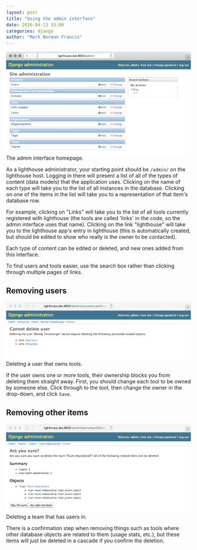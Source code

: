 ```yaml
---
layout: post
title: "Using the admin interface"
date: 2016-04-13 15:00
categories: django
author: "Mark Norman Francis"
---
```


<div class='image aside'>
  <img src='/images/admin.png'>
  The admin interface homepage.
</div>

As a lighthouse administrator, your starting point should be `/admin/` on the
lighthouse host. Logging in there will present a list of all of the types of
content (data models) that the application uses. Clicking on the name of each
type will take you to the list of all instances in the database. Clicking on
one of the items in the list will take you to a representation of that item's
database row.

For example, clicking on "Links" will take you to the list of all tools
currently registered with lighthouse (the tools are called 'links' in the
code, so the admin interface uses that name). Clicking on the link
"lighthouse" will take you to the lighthouse app's entry in lighthouse (this
is automatically created, but should be edited to show who really is the owner
to be contacted).

Each type of content can be edited or deleted, and new ones added from this
interface.

To find users and tools easier, use the search box rather than clicking
through multiple pages of links.

## Removing users

<div class='image'>
  <img src='/images/delete.png'>
  Deleting a user that owns tools.
</div>

If the user owns one or more tools, their ownership blocks you from deleting
them straight away. First, you should change each tool to be owned by someone
else. Click through to the tool, then change the owner in the drop-down, and
click `Save`.

## Removing other items

<div class='image'>
  <img src='/images/confirm.png'>
  Deleting a team that has users in.
</div>

There is a confirmation step when removing things such as tools where other
database objects are related to them (usage stats, etc.), but these items
will just be deleted in a cascade if you confirm the deletion.
